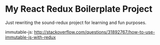 # My React Redux Boilerplate Project

Just rewriting the sound-redux project for learning and fun purposes.

immutable-js: http://stackoverflow.com/questions/31892767/how-to-use-immutable-js-with-redux
